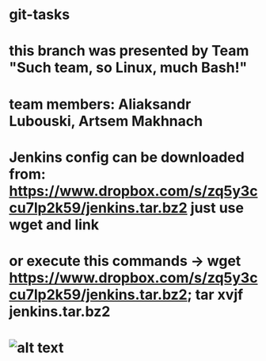 # git-tasks
# this branch was presented by Team "Such team, so Linux, much Bash!"
# team members: Aliaksandr Lubouski, Artsem Makhnach
# Jenkins config can be downloaded from: https://www.dropbox.com/s/zq5y3ccu7lp2k59/jenkins.tar.bz2 just use wget and link
# or execute this commands -> wget https://www.dropbox.com/s/zq5y3ccu7lp2k59/jenkins.tar.bz2; tar xvjf jenkins.tar.bz2 
#  ![alt text](https://www.dropbox.com/s/i2d7x8g4wpzvn9c/IMG_20171109_141355_HDR.png)
